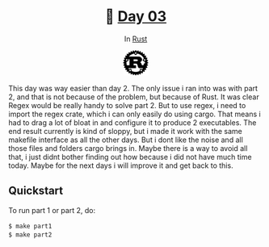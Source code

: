 <h1 align="center">🎄 <a href="https://adventofcode.com/2023/day/3">Day 03</a></h1>
<p align="center">In <a href="https://www.rust-lang.org/">Rust</a></p>
<p align="center">
	<img src="https://raw.githubusercontent.com/devicons/devicon/55609aa5bd817ff167afce0d965585c92040787a/icons/rust/rust-plain.svg" width="50px">
</p>

This day was way easier than day 2. The only issue i ran into was with part 2, and that is not
because of the problem, but because of Rust. It was clear Regex would be really handy to solve part
2. But to use regex, i need to import the regex crate, which i can only easily do using cargo. That
means i had to drag a lot of bloat in and configure it to produce 2 executables. The end result
currently is kind of sloppy, but i made it work with the same makefile interface as all the other
days. But i dont like the noise and all those files and folders cargo brings in. Maybe there is a
way to avoid all that, i just didnt bother finding out how because i did not have much time today.
Maybe for the next days i will improve it and get back to this.

## Quickstart
To run part 1 or part 2, do:
```sh
$ make part1
$ make part2
```
